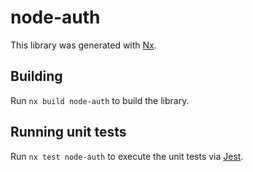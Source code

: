 # node-auth

This library was generated with [Nx](https://nx.dev).

## Building

Run `nx build node-auth` to build the library.

## Running unit tests

Run `nx test node-auth` to execute the unit tests via [Jest](https://jestjs.io).
